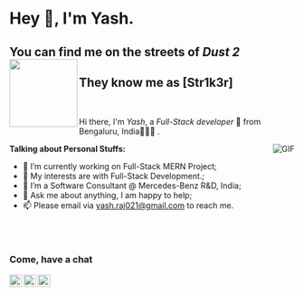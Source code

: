 # Hey 👋, I'm Yash. 
## You can find me on the streets of *Dust 2*  <img align="left" height="120px" src="https://upload.wikimedia.org/wikipedia/en/a/a8/Dust_II_radar.png" />
## They know me as [Str1k3r]

<br/>

Hi there, I'm *Yash*, a *Full-Stack developer* 🚀 from Bengaluru, India👨🏽‍💼 .

  <img align="right" alt="GIF" src="https://i.pinimg.com/originals/e4/26/70/e426702edf874b181aced1e2fa5c6cde.gif" />

**Talking about Personal Stuffs:**

- 🌱 I’m currently working on Full-Stack MERN Project; 
- 🤔 My interests are with Full-Stack Development.;
- 💼 I’m a Software Consultant @ Mercedes-Benz R&D, India;
- 💬 Ask me about anything, I am happy to help;
- 📫 Please email via yash.raj021@gmail.com to reach me.


<br />
<br />

### Come, have a chat
<a href="https://www.linkedin.com/in/yash-srivastava-86549316b/">
  <img align="left" alt="Yash's LinkdeIn" width="22px" src="https://cdn.jsdelivr.net/npm/simple-icons@v3/icons/linkedin.svg" />
</a>
<a href="https://www.instagram.com/str1k3r.jsx/">
  <img align="left" alt="Yash's Instagram" width="22px" src="https://cdn.jsdelivr.net/npm/simple-icons@v3/icons/instagram.svg" />
</a>
<a href="https://www.facebook.com/yashraj021">
  <img align="left" alt="Yash's Facebook" width="22px" src="https://cdn.jsdelivr.net/npm/simple-icons@v3/icons/facebook.svg" />
</a>

<!--![Mehdi's github stats](https://github-readme-stats.vercel.app/api?username=callmemehdi&show_icons=true&hide_border=true)

<!--⭐️ From [CallmeMehdi](https://github.com/CallmeMehdi)
